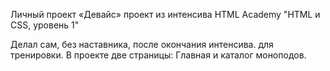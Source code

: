 Личный проект «Девайс»
проект из интенсива HTML Academy "HTML и CSS, уровень 1"

Делал сам, без наставника, после окончания интенсива. для тренировки.
В проекте две страницы: Главная и каталог моноподов.

